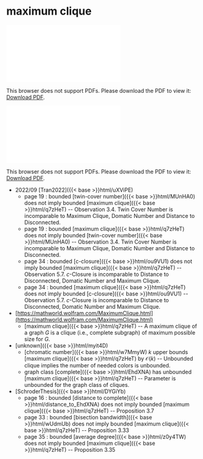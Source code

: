 # maximum clique




<object data="../local_q7zHeT.pdf" type="application/pdf" width="100%" height="480px"><embed src="../local_q7zHeT.pdf"><p>This browser does not support PDFs. Please download the PDF to view it: <a href="../local_q7zHeT.pdf">Download PDF</a>.</p></embed></object>


<object data="../inclusions_q7zHeT.pdf" type="application/pdf" width="100%" height="480px"><embed src="../inclusions_q7zHeT.pdf"><p>This browser does not support PDFs. Please download the PDF to view it: <a href="../inclusions_q7zHeT.pdf">Download PDF</a>.</p></embed></object>

* 2022/09 [Tran2022]({{< base >}}html/uXViPE)
    * page 19 : bounded [twin-cover number]({{< base >}}html/MUnHA0) does not imply bounded [maximum clique]({{< base >}}html/q7zHeT) -- Observation 3.4. Twin Cover Number is incomparable to Maximum Clique, Domatic Number and Distance to Disconnected.
    * page 19 : bounded [maximum clique]({{< base >}}html/q7zHeT) does not imply bounded [twin-cover number]({{< base >}}html/MUnHA0) -- Observation 3.4. Twin Cover Number is incomparable to Maximum Clique, Domatic Number and Distance to Disconnected.
    * page 34 : bounded [c-closure]({{< base >}}html/ou9VU1) does not imply bounded [maximum clique]({{< base >}}html/q7zHeT) -- Observation 5.7. $c$-Closure is incomparable to Distance to Disconnected, Domatic Number and Maximum Clique.
    * page 34 : bounded [maximum clique]({{< base >}}html/q7zHeT) does not imply bounded [c-closure]({{< base >}}html/ou9VU1) -- Observation 5.7. $c$-Closure is incomparable to Distance to Disconnected, Domatic Number and Maximum Clique.
*  [https://mathworld.wolfram.com/MaximumClique.html](https://mathworld.wolfram.com/MaximumClique.html)
    * [maximum clique]({{< base >}}html/q7zHeT) -- A maximum clique of a graph $G$ is a clique (i.e., complete subgraph) of maximum possible size for $G$.
*  [unknown]({{< base >}}html/myit4D)
    * [chromatic number]({{< base >}}html/w7MmyW) $k$ upper bounds [maximum clique]({{< base >}}html/q7zHeT) by $\mathcal O(k)$ -- Unbounded clique implies the number of needed colors is unbounded.
    * graph class [complete]({{< base >}}html/EhdXNA) has unbounded [maximum clique]({{< base >}}html/q7zHeT) -- Parameter is unbounded for the graph class of cliques.
*  [SchroderThesis]({{< base >}}html/DYGiYb)
    * page 16 : bounded [distance to complete]({{< base >}}html/distance_to_EhdXNA) does not imply bounded [maximum clique]({{< base >}}html/q7zHeT) -- Proposition 3.7
    * page 33 : bounded [bisection bandwidth]({{< base >}}html/wUdmUb) does not imply bounded [maximum clique]({{< base >}}html/q7zHeT) -- Proposition 3.33
    * page 35 : bounded [average degree]({{< base >}}html/z0y4TW) does not imply bounded [maximum clique]({{< base >}}html/q7zHeT) -- Proposition 3.35